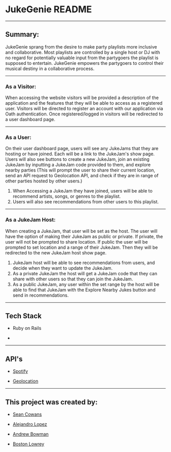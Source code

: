 # JukeGenie README
<hr>

## Summary:


JukeGenie sprang from the desire to make party playlists more inclusive and collaborative. Most playlists are controlled by a single host or DJ with no regard for potentially valuable input from the partygoers the playlist is supposed to entertain. JukeGenie empowers the partygoers to control their musical destiny in a collaborative process.

<hr>

### <b>As a Visitor:</b> 
When accessing the website visitors will be provided a description of the application and the features that they will be able to access as a registered user. Visitors will be directed to register an account with our application via Oath authentication. Once registered/logged in visitors will be redirected to a user dashboard page.

<hr>

### <b>As a User:</b>
On their user dashboard page, users will see any JukeJams that they are hosting or have joined. Each will be a link to the JukeJam's show page. Users will also see buttons to create a new JukeJam, join an existing JukeJam by inputting a JukeJam code provided to them, and explore nearby parties (This will prompt the user to share their current location, send an API request to Geolocation API, and check if they are in range of other parties hosted by other users.)
<ol>
  <li>When Accessing a JukeJam they have joined, users will be able to recommend artists, songs, or genres to the playlist.</li>
  <li>Users will also see recommendations from other users to this playlist.</li>
</ol>

<hr>

### <b>As a JukeJam Host:</b>
When creating a JukeJam, that user will be set as the host. The user will have the option of making their JukeJam as public or private. If private, the user will not be prompted to share location. If public the user will be prompted to set location and a range of their JukeJam.  Then they will be redirected to the new JukeJam host show page.
<ol>
  <li>JukeJam host will be able to see recommendations from users, and decide when they want to update the JukeJam.</li>
  <li>As a private JukeJam the host will get a JukeJam code that they can share with other users so that they can join the JukeJam.</li>
  <li>As a public JukeJam, any user within the set range by the host will be able to find that JukeJam with the Explore Nearby Jukes button and send in recommendations.</li>
</ol>

<hr>

## Tech Stack

* Ruby on Rails

* 

<hr>

## API's

* <a href="https://developer.spotify.com/documentation/web-api">Spotify</a>

* <a href="https://developers.google.com/maps/documentation/geolocation/overview">Geolocation</a>

<hr>

## This project was created by:

* <a href="https://www.linkedin.com/in/sean-cowans-985554267/">Sean Cowans</a>

* <a href="https://www.linkedin.com/in/alejandrolopez1992/">Alejandro Lopez</a>

* <a href="https://www.linkedin.com/in/andrew-b0wman/">Andrew Bowman</a>

* <a href="https://www.linkedin.com/in/boston-lowrey/"> Boston Lowrey</a>
